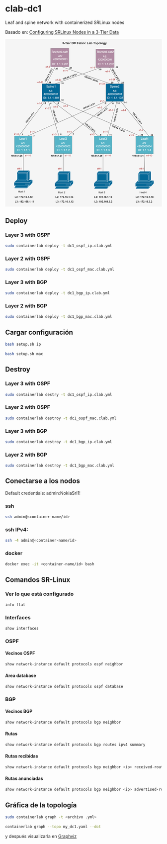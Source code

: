 # clab-dc1
Leaf and spine network with containerized SRLinux nodes

Basado en: [Configuring SRLinux Nodes in a 3-Tier Data](https://networkcloudandeverything.com/configuring-srlinux-nodes-in-a-3-tier-data-center/)

![Topología de red](TopologyDef.drawio.png)


## Deploy
### Layer 3 with OSPF
```bash
sudo containerlab deploy -t dc1_ospf_ip.clab.yml
```
### Layer 2 with OSPF
```bash
sudo containerlab deploy -t dc1_ospf_mac.clab.yml
```
### Layer 3 with BGP
```bash
sudo containerlab deploy -t dc1_bgp_ip.clab.yml
```
### Layer 2 with BGP
```bash
sudo containerlab deploy -t dc1_bgp_mac.clab.yml
```

## Cargar configuración
```bash
bash setup.sh ip
```
```bash
bash setup.sh mac
```

## Destroy
### Layer 3 with OSPF
```bash
sudo containerlab destry -t dc1_ospf_ip.clab.yml
```
### Layer 2 with OSPF
```bash
sudo containerlab destroy -t dc1_ospf_mac.clab.yml
```
### Layer 3 with BGP
```bash
sudo containerlab destroy -t dc1_bgp_ip.clab.yml
```
### Layer 2 with BGP
```bash
sudo containerlab destroy -t dc1_bgp_mac.clab.yml
```

## Conectarse a los nodos
Default credentials: admin:NokiaSrl1!
### ssh
```bash
ssh admin@<container-name/id>
```

### ssh IPv4:
```bash
ssh -4 admin@<container-name/id>
```

### docker
```bash
docker exec -it <container-name/id> bash
```

## Comandos SR-Linux
### Ver lo que está configurado
```bash
info flat
```
### Interfaces
```bash
show interfaces
```

### OSPF
#### Vecinos OSPF
```bash
show network-instance default protocols ospf neighbor
```

#### Area database
```bash
show network-instance default protocols ospf database
```

### BGP
#### Vecinos BGP
```bash
show network-instance default protocols bgp neighbor
```
#### Rutas
```bash
show network-instance default protocols bgp routes ipv4 summary
```
#### Rutas recibidas
```bash
show network-instance default protocols bgp neighbor <ip> received-routes <ipv4/ipv6/evpn>
```
#### Rutas anunciadas
```bash
show network-instance default protocols bgp neighbor <ip> advertised-routes <ipv4/ipv6/evpn>
```



## Gráfica de la topología
```bash
sudo containerlab graph -t <archivo .yml>
```
```bash
containerlab graph --topo my_dc1.yaml --dot
```
y después visualizarla en [Graphviz](https://dreampuf.github.io/GraphvizOnline/#digraph%20G%20%7B%0A%0A%20%20subgraph%20cluster_0%20%7B%0A%20%20%20%20style%3Dfilled%3B%0A%20%20%20%20color%3Dlightgrey%3B%0A%20%20%20%20node%20%5Bstyle%3Dfilled%2Ccolor%3Dwhite%5D%3B%0A%20%20%20%20a0%20-%3E%20a1%20-%3E%20a2%20-%3E%20a3%3B%0A%20%20%20%20label%20%3D%20%22process%20%231%22%3B%0A%20%20%7D%0A%0A%20%20subgraph%20cluster_1%20%7B%0A%20%20%20%20node%20%5Bstyle%3Dfilled%5D%3B%0A%20%20%20%20b0%20-%3E%20b1%20-%3E%20b2%20-%3E%20b3%3B%0A%20%20%20%20label%20%3D%20%22process%20%232%22%3B%0A%20%20%20%20color%3Dblue%0A%20%20%7D%0A%20%20start%20-%3E%20a0%3B%0A%20%20start%20-%3E%20b0%3B%0A%20%20a1%20-%3E%20b3%3B%0A%20%20b2%20-%3E%20a3%3B%0A%20%20a3%20-%3E%20a0%3B%0A%20%20a3%20-%3E%20end%3B%0A%20%20b3%20-%3E%20end%3B%0A%0A%20%20start%20%5Bshape%3DMdiamond%5D%3B%0A%20%20end%20%5Bshape%3DMsquare%5D%3B%0A%7D)







